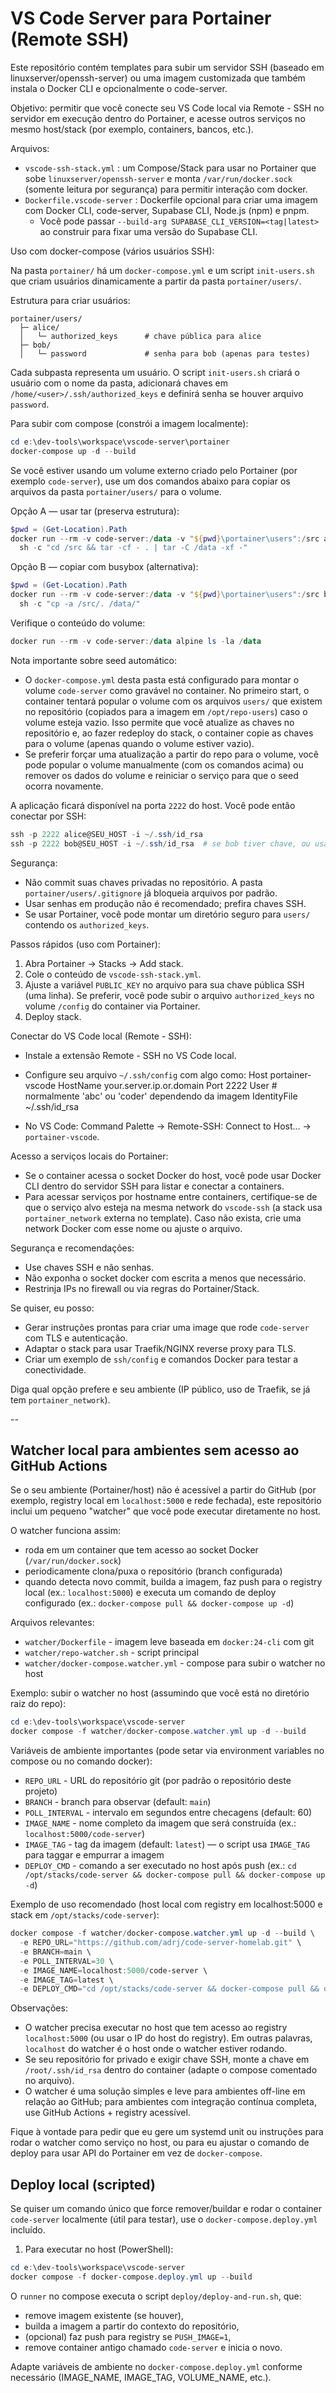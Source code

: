 # VS Code Server para Portainer (Remote SSH)

Este repositório contém templates para subir um servidor SSH (baseado em linuxserver/openssh-server) ou uma imagem customizada que também instala o Docker CLI e opcionalmente o code-server.

Objetivo: permitir que você conecte seu VS Code local via Remote - SSH no servidor em execução dentro do Portainer, e acesse outros serviços no mesmo host/stack (por exemplo, containers, bancos, etc.).

Arquivos:

- `vscode-ssh-stack.yml` : um Compose/Stack para usar no Portainer que sobe `linuxserver/openssh-server` e monta `/var/run/docker.sock` (somente leitura por segurança) para permitir interação com docker.
- `Dockerfile.vscode-server` : Dockerfile opcional para criar uma imagem com Docker CLI, code-server, Supabase CLI, Node.js (npm) e pnpm.
  - Você pode passar `--build-arg SUPABASE_CLI_VERSION=<tag|latest>` ao construir para fixar uma versão do Supabase CLI.

Uso com docker-compose (vários usuários SSH):

Na pasta `portainer/` há um `docker-compose.yml` e um script `init-users.sh` que criam usuários dinamicamente a partir da pasta `portainer/users/`.

Estrutura para criar usuários:

```
portainer/users/
  ├─ alice/
  │   └─ authorized_keys      # chave pública para alice
  ├─ bob/
  │   └─ password             # senha para bob (apenas para testes)
```

Cada subpasta representa um usuário. O script `init-users.sh` criará o usuário com o nome da pasta, adicionará chaves em `/home/<user>/.ssh/authorized_keys` e definirá senha se houver arquivo `password`.

Para subir com compose (constrói a imagem localmente):

```powershell
cd e:\dev-tools\workspace\vscode-server\portainer
docker-compose up -d --build
```

Se você estiver usando um volume externo criado pelo Portainer (por exemplo `code-server`), use um dos comandos abaixo para copiar os arquivos da pasta `portainer/users/` para o volume.

Opção A — usar tar (preserva estrutura):

```powershell
$pwd = (Get-Location).Path
docker run --rm -v code-server:/data -v "${pwd}\portainer\users":/src alpine \
  sh -c "cd /src && tar -cf - . | tar -C /data -xf -"
```

Opção B — copiar com busybox (alternativa):

```powershell
$pwd = (Get-Location).Path
docker run --rm -v code-server:/data -v "${pwd}\portainer\users":/src busybox \
  sh -c "cp -a /src/. /data/"
```

Verifique o conteúdo do volume:

```powershell
docker run --rm -v code-server:/data alpine ls -la /data
```

Nota importante sobre seed automático:

- O `docker-compose.yml` desta pasta está configurado para montar o volume `code-server` como gravável no container. No primeiro start, o container tentará popular o volume com os arquivos `users/` que existem no repositório (copiados para a imagem em `/opt/repo-users`) caso o volume esteja vazio. Isso permite que você atualize as chaves no repositório e, ao fazer redeploy do stack, o container copie as chaves para o volume (apenas quando o volume estiver vazio).
- Se preferir forçar uma atualização a partir do repo para o volume, você pode popular o volume manualmente (com os comandos acima) ou remover os dados do volume e reiniciar o serviço para que o seed ocorra novamente.

A aplicação ficará disponível na porta `2222` do host. Você pode então conectar por SSH:

```powershell
ssh -p 2222 alice@SEU_HOST -i ~/.ssh/id_rsa
ssh -p 2222 bob@SEU_HOST -i ~/.ssh/id_rsa  # se bob tiver chave, ou usar senha se foi configurada
```

Segurança:

- Não commit suas chaves privadas no repositório. A pasta `portainer/users/.gitignore` já bloqueia arquivos por padrão.
- Usar senhas em produção não é recomendado; prefira chaves SSH.
- Se usar Portainer, você pode montar um diretório seguro para `users/` contendo os `authorized_keys`.

Passos rápidos (uso com Portainer):

1. Abra Portainer -> Stacks -> Add stack.
2. Cole o conteúdo de `vscode-ssh-stack.yml`.
3. Ajuste a variável `PUBLIC_KEY` no arquivo para sua chave pública SSH (uma linha). Se preferir, você pode subir o arquivo `authorized_keys` no volume `/config` do container via Portainer.
4. Deploy stack.

Conectar do VS Code local (Remote - SSH):

- Instale a extensão Remote - SSH no VS Code local.
- Configure seu arquivo `~/.ssh/config` com algo como:
  Host portainer-vscode
  HostName your.server.ip.or.domain
  Port 2222
  User <seu-usuario-no-container> # normalmente 'abc' ou 'coder' dependendo da imagem
  IdentityFile ~/.ssh/id_rsa

- No VS Code: Command Palette -> Remote-SSH: Connect to Host... -> `portainer-vscode`.

Acesso a serviços locais do Portainer:

- Se o container acessa o socket Docker do host, você pode usar Docker CLI dentro do servidor SSH para listar e conectar a containers.
- Para acessar serviços por hostname entre containers, certifique-se de que o serviço alvo esteja na mesma network do `vscode-ssh` (a stack usa `portainer_network` externa no template). Caso não exista, crie uma network Docker com esse nome ou ajuste o arquivo.

Segurança e recomendações:

- Use chaves SSH e não senhas.
- Não exponha o socket docker com escrita a menos que necessário.
- Restrinja IPs no firewall ou via regras do Portainer/Stack.

Se quiser, eu posso:

- Gerar instruções prontas para criar uma image que rode `code-server` com TLS e autenticação.
- Adaptar o stack para usar Traefik/NGINX reverse proxy para TLS.
- Criar um exemplo de `ssh/config` e comandos Docker para testar a conectividade.

Diga qual opção prefere e seu ambiente (IP público, uso de Traefik, se já tem `portainer_network`).

--

## Watcher local para ambientes sem acesso ao GitHub Actions

Se o seu ambiente (Portainer/host) não é acessível a partir do GitHub (por exemplo, registry local em `localhost:5000` e rede fechada), este repositório inclui um pequeno "watcher" que você pode executar diretamente no host.

O watcher funciona assim:

- roda em um container que tem acesso ao socket Docker (`/var/run/docker.sock`)
- periodicamente clona/puxa o repositório (branch configurada)
- quando detecta novo commit, builda a imagem, faz push para o registry local (ex.: `localhost:5000`) e executa um comando de deploy configurado (ex.: `docker-compose pull && docker-compose up -d`)

Arquivos relevantes:

- `watcher/Dockerfile` - imagem leve baseada em `docker:24-cli` com git
- `watcher/repo-watcher.sh` - script principal
- `watcher/docker-compose.watcher.yml` - compose para subir o watcher no host

Exemplo: subir o watcher no host (assumindo que você está no diretório raiz do repo):

```powershell
cd e:\dev-tools\workspace\vscode-server
docker compose -f watcher/docker-compose.watcher.yml up -d --build
```

Variáveis de ambiente importantes (pode setar via environment variables no compose ou no comando docker):

- `REPO_URL` - URL do repositório git (por padrão o repositório deste projeto)
- `BRANCH` - branch para observar (default: `main`)
- `POLL_INTERVAL` - intervalo em segundos entre checagens (default: 60)
- `IMAGE_NAME` - nome completo da imagem que será construída (ex.: `localhost:5000/code-server`)
- `IMAGE_TAG` - tag da imagem (default: `latest`) — o script usa `IMAGE_TAG` para taggar e empurrar a imagem
- `DEPLOY_CMD` - comando a ser executado no host após push (ex.: `cd /opt/stacks/code-server && docker-compose pull && docker-compose up -d`)

Exemplo de uso recomendado (host local com registry em localhost:5000 e stack em `/opt/stacks/code-server`):

```powershell
docker compose -f watcher/docker-compose.watcher.yml up -d --build \
  -e REPO_URL="https://github.com/adrj/code-server-homelab.git" \
  -e BRANCH=main \
  -e POLL_INTERVAL=30 \
  -e IMAGE_NAME=localhost:5000/code-server \
  -e IMAGE_TAG=latest \
  -e DEPLOY_CMD="cd /opt/stacks/code-server && docker-compose pull && docker-compose up -d --remove-orphans"
```

Observações:

- O watcher precisa executar no host que tem acesso ao registry `localhost:5000` (ou usar o IP do host do registry). Em outras palavras, `localhost` do watcher é o host onde o watcher estiver rodando.
- Se seu repositório for privado e exigir chave SSH, monte a chave em `/root/.ssh/id_rsa` dentro do container (adapte o compose comentado no arquivo).
- O watcher é uma solução simples e leve para ambientes off-line em relação ao GitHub; para ambientes com integração contínua completa, use GitHub Actions + registry acessível.

Fique à vontade para pedir que eu gere um systemd unit ou instruções para rodar o watcher como serviço no host, ou para eu ajustar o comando de deploy para usar API do Portainer em vez de `docker-compose`.

## Deploy local (scripted)

Se quiser um comando único que force remover/buildar e rodar o container `code-server` localmente (útil para testar), use o `docker-compose.deploy.yml` incluído.

1. Para executar no host (PowerShell):

```powershell
cd e:\dev-tools\workspace\vscode-server
docker compose -f docker-compose.deploy.yml up --build
```

O `runner` no compose executa o script `deploy/deploy-and-run.sh`, que:
- remove imagem existente (se houver),
- builda a imagem a partir do contexto do repositório,
- (opcional) faz push para registry se `PUSH_IMAGE=1`,
- remove container antigo chamado `code-server` e inicia o novo.

Adapte variáveis de ambiente no `docker-compose.deploy.yml` conforme necessário (IMAGE_NAME, IMAGE_TAG, VOLUME_NAME, etc.).

